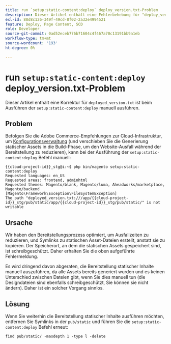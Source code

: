 ```yaml
---
title: run `setup:static-content:deploy` deploy_version.txt-Problem
description: Dieser Artikel enthält eine Fehlerbehebung für "deploy_version.txt"ist kein schreibbarer Fehler, wenn Sie "setup"ausführen:static-content:Befehl "deploy" manuell ausführen.
exl-id: 88d8c126-349f-49cd-8f02-2a32e4994521
feature: Deploy, Page Content, SCD
role: Developer
source-git-commit: 0ad52eceb776b71604c4f467a70c13191bb9a1eb
workflow-type: tm+mt
source-wordcount: '193'
ht-degree: 0%

---
```


# run `setup:static-content:deploy` deploy_version.txt-Problem

Dieser Artikel enthält eine Korrektur für `deployed_version.txt` ist beim Ausführen der `setup:static-content:deploy` manuell ausführen.

## Problem

Befolgen Sie die Adobe Commerce-Empfehlungen zur Cloud-Infrastruktur, um [Konfigurationsverwaltung](/help/how-to/general/magento-cloud-reduce-deployment-downtime-with-configuration-management.md) (und verschieben Sie die Generierung statischer Assets in die Build-Phase, um den Website-Ausfall während der Bereitstellung zu reduzieren), kann bei der Ausführung der `setup:static-content:deploy` Befehl manuell:

```
{{cloud-project-id}}_stg@i:~$ php bin/magento setup:static-content:deploy
Requested languages: en_US
Requested areas: frontend, adminhtml
Requested themes: Magento/blank, Magento/luma, Aheadworks/marketplace, Magento/backend
[Magento\Framework\Exception\FileSystemException]
The path "deployed_version.txt:///app/{{cloud-project-id}}_stg/pub/static/app/{{cloud-project-id}}_stg/pub/static/" is not writable
```

## Ursache

Wir haben den Bereitstellungsprozess optimiert, um Ausfallzeiten zu reduzieren, und Symlinks zu statischen Asset-Dateien erstellt, anstatt sie zu kopieren. Der Speicherort, an dem die statischen Assets gespeichert sind, ist schreibgeschützt. Daher erhalten Sie die oben aufgeführte Fehlermeldung.

Es wird dringend davon abgeraten, die Bereitstellung statischer Inhalte manuell auszuführen, da alle Assets bereits generiert wurden und es keinen Unterschied zwischen Dateien gibt, wenn Sie dies manuell tun (die Designdateien sind ebenfalls schreibgeschützt, Sie können sie nicht ändern). Daher ist ein solcher Vorgang sinnlos.

## Lösung

Wenn Sie weiterhin die Bereitstellung statischer Inhalte ausführen möchten, entfernen Sie Symlinks in der `pub/static` und führen Sie die `setup:static-content:deploy` Befehl erneut:

```
find pub/static/ -maxdepth 1 -type l -delete
```
